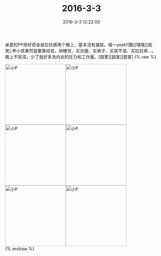 ﻿---
title: "2016-3-3"
date: 2016-3-3 12:22:00
tags:
categories: 妈妈
---
亲爱的PP用好奇金装拉拉裤两个晚上，基本没有漏尿。哦～yeah![酷][嘻嘻][偷笑]
养小孩果然是要靠经验，哄睡觉、买衣服、买裤子、买尿不湿、买拉拉裤…。
晚上不尿湿，少了我好多洗内衣的压力和工作量。[鼓掌][鼓掌][鼓掌]
{% raw %}
<div style="width:500 px">
<div style="float:left; width:100 px"><img src="/images/微信图片_20171012135042.jpg" width="200" alt="小P"></div>
<div style="float:left; width:100 px"><img src="/images/微信图片_20171012135051.jpg" width="200" alt="小P"></div>
<div style="float:left; width:100 px"><img src="/images/微信图片_20171012135058.jpg" width="200" alt="小P"></div>
<div style="float:left; width:100 px"><img src="/images/微信图片_20171012135106.jpg" width="200" alt="小P"></div>
<div style="float:left; width:100 px"><img src="/images/微信图片_20171012135114.jpg" width="200" alt="小P"></div>
<div style="float:left; width:100 px"><img src="/images/微信图片_20171012135121.jpg" width="200" alt="小P"></div>
<div style="clear:both"></div>
</div>
{% endraw %}
